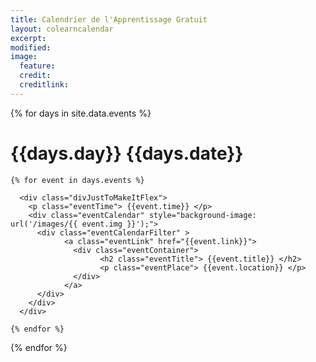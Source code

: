 ```yaml
---
title: Calendrier de l'Apprentissage Gratuit
layout: colearncalendar
excerpt: 
modified: 
image:
  feature: 
  credit: 
  creditlink: 
---
```


  {% for days in site.data.events %}


<h1 class="eventDay">{{days.day}}  <span class="eventDate" > {{days.date}}</span> </h1>



 <div class="calendarContainer" >


    {% for event in days.events %}

      <div class="divJustToMakeItFlex">
        <p class="eventTime"> {{event.time}} </p>
        <div class="eventCalendar" style="background-image: url('/images/{{ event.img }}');">
          <div class="eventCalendarFilter" >
                <a class="eventLink" href="{{event.link}}">
                  <div class="eventContainer">
                        <h2 class="eventTitle"> {{event.title}} </h2>
                        <p class="eventPlace"> {{event.location}} </p>
                  </div>
                </a>
          </div>
        </div>
      </div>

    {% endfor %}

 </div>

{% endfor %}
